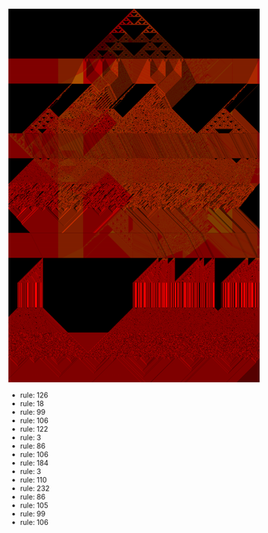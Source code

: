 ![photo](./output.png) 
 * rule: 126
* rule: 18
* rule: 99
* rule: 106
* rule: 122
* rule: 3
* rule: 86
* rule: 106
* rule: 184
* rule: 3
* rule: 110
* rule: 232
* rule: 86
* rule: 105
* rule: 99
* rule: 106
